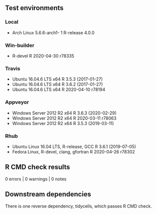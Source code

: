 ## Test environments

### Local
* Arch Linux 5.6.6-arch1- 1                       R-release 4.0.0

### Win-builder
* R-devel                                         R 2020-04-30 r78335

### Travis
* Ubuntu 16.04.6 LTS x64                          R 3.5.3 (2017-01-27)
* Ubuntu 16.04.6 LTS x64                          R 3.6.2 (2017-01-27)
* Ubuntu 16.04.6 LTS x64                          R 2020-04-10 r78194

### Appveyor
* Windows Server 2012 R2 x64                      R 3.6.3 (2020-02-29)
* Windows Server 2012 R2 x64                      R 2020-03-11 r78063
* Windows Server 2012 R2 x64                      R 3.5.3 (2019-03-11)

### Rhub
* Ubuntu Linux 16.04 LTS, R-release, GCC          R 3.6.1 (2019-07-05)
* Fedora Linux, R-devel, clang, gfortran          R 2020-04-26 r78302

## R CMD check results
0 errors | 0 warnings | 0 notes

## Downstream dependencies
There is one reverse dependency, tidycells, which passes R CMD check.
